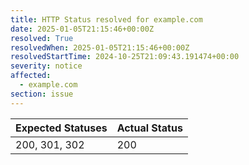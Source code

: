 ```yaml
---
title: HTTP Status resolved for example.com
date: 2025-01-05T21:15:46+00:00Z
resolved: True
resolvedWhen: 2025-01-05T21:15:46+00:00Z
resolvedStartTime: 2024-10-25T21:09:43.191474+00:00
severity: notice
affected:
  - example.com
section: issue
---
```


| Expected Statuses | Actual Status  |
|-------------------|----------------|
| 200, 301, 302 | 200 |
